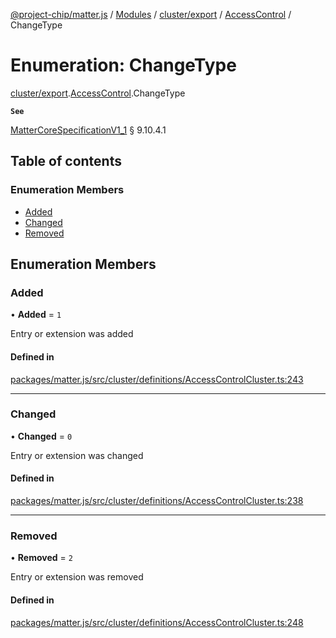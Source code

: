 [@project-chip/matter.js](../README.md) / [Modules](../modules.md) / [cluster/export](../modules/cluster_export.md) / [AccessControl](../modules/cluster_export.AccessControl.md) / ChangeType

# Enumeration: ChangeType

[cluster/export](../modules/cluster_export.md).[AccessControl](../modules/cluster_export.AccessControl.md).ChangeType

**`See`**

[MatterCoreSpecificationV1_1](../interfaces/spec_export.MatterCoreSpecificationV1_1.md) § 9.10.4.1

## Table of contents

### Enumeration Members

- [Added](cluster_export.AccessControl.ChangeType.md#added)
- [Changed](cluster_export.AccessControl.ChangeType.md#changed)
- [Removed](cluster_export.AccessControl.ChangeType.md#removed)

## Enumeration Members

### Added

• **Added** = ``1``

Entry or extension was added

#### Defined in

[packages/matter.js/src/cluster/definitions/AccessControlCluster.ts:243](https://github.com/project-chip/matter.js/blob/dfd1dc35/packages/matter.js/src/cluster/definitions/AccessControlCluster.ts#L243)

___

### Changed

• **Changed** = ``0``

Entry or extension was changed

#### Defined in

[packages/matter.js/src/cluster/definitions/AccessControlCluster.ts:238](https://github.com/project-chip/matter.js/blob/dfd1dc35/packages/matter.js/src/cluster/definitions/AccessControlCluster.ts#L238)

___

### Removed

• **Removed** = ``2``

Entry or extension was removed

#### Defined in

[packages/matter.js/src/cluster/definitions/AccessControlCluster.ts:248](https://github.com/project-chip/matter.js/blob/dfd1dc35/packages/matter.js/src/cluster/definitions/AccessControlCluster.ts#L248)
